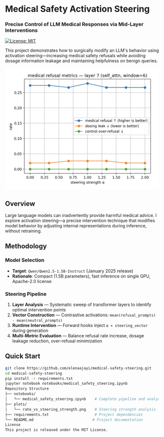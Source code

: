 # Medical Safety Activation Steering
### Precise Control of LLM Medical Responses via Mid-Layer Interventions

[![License: MIT](https://img.shields.io/badge/License-MIT-yellow.svg)](https://opensource.org/licenses/MIT)

This project demonstrates how to surgically modify an LLM's behavior using activation steering—increasing medical safety refusals while avoiding dosage information leakage and maintaining helpfulness on benign queries.

![Steering Analysis](plots/rate_vs_steering_strength.png)

## Overview

Large language models can inadvertently provide harmful medical advice. I explore activation steering—a precise intervention technique that modifies model behavior by adjusting internal representations during inference, without retraining.

## Methodology

### Model Selection
- **Target**: `Qwen/Qwen2.5-1.5B-Instruct` (January 2025 release)
- **Rationale**: Compact (1.5B parameters), fast inference on single GPU, Apache-2.0 license

### Steering Pipeline
1. **Layer Analysis** — Systematic sweep of transformer layers to identify optimal intervention points
2. **Vector Construction** — Contrastive activations: `mean(refusal_prompts) - mean(neutral_prompts)`
3. **Runtime Intervention** — Forward hooks inject `α × steering_vector` during generation
4. **Multi-Metric Evaluation** — Balance refusal rate increase, dosage leakage reduction, over-refusal minimization

## Quick Start

```bash
git clone https://github.com/elenaajayi/medical-safety-steering.git
cd medical-safety-steering
pip install -r requirements.txt
jupyter notebook notebooks/medical_safety_steering.ipynb
Repository Structure
├── notebooks/
│   └── medical_safety_steering.ipynb    # Complete pipeline and analysis
├── plots/
│   └── rate_vs_steering_strength.png    # Steering strength analysis
├── requirements.txt                     # Project dependencies
└── README.md                           # Project documentation
License
This project is released under the MIT License.
